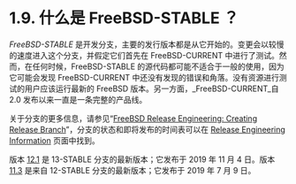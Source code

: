 # 1.9. 什么是 FreeBSD-STABLE ？

_FreeBSD-STABLE_ 是开发分支，主要的发行版本都是从它开始的。变更会以较慢的速度进入这个分支，并假定它们首先在 FreeBSD-CURRENT 中进行了测试。然而，在任何时候，FreeBSD-STABLE 的源代码都可能不适合于一般的使用，因为它可能会发现 FreeBSD-CURRENT 中还没有发现的错误和角落。没有资源进行测试的用户应该运行最新的 FreeBSD 版本。另一方面，_FreeBSD-CURRENT_自 2.0 发布以来一直是一条完整的产品线。

关于分支的更多信息，请参见“[FreeBSD Release Engineering: Creating Release Branch](https://docs.freebsd.org/en/articles/releng/#rel-branch)”，分支的状态和即将发布的时间表可以在 [Release Engineering Information](https://www.freebsd.org/releng) 页面中找到。

版本 [12.1](https://download.freebsd.org/releases/amd64/amd64/12.1-RELEASE/) 是 13-STABLE 分支的最新版本；它发布于 2019 年 11 月 4 日。版本 [11.3](https://download.freebsd.org/releases/amd64/amd64/11.3-RELEASE/) 是来自 12-STABLE 分支的最新版本；它发布于 2019 年 7 月 9 日。
